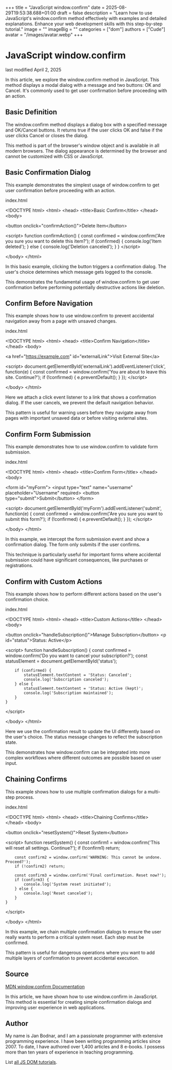 +++
title = "JavaScript window.confirm"
date = 2025-08-29T19:53:38.688+01:00
draft = false
description = "Learn how to use JavaScript's window.confirm method effectively with examples and detailed explanations. Enhance your web development skills with this step-by-step tutorial."
image = ""
imageBig = ""
categories = ["dom"]
authors = ["Cude"]
avatar = "/images/avatar.webp"
+++

# JavaScript window.confirm

last modified April 2, 2025

In this article, we explore the window.confirm method in
JavaScript. This method displays a modal dialog with a message and two
buttons: OK and Cancel. It's commonly used to get user confirmation before
proceeding with an action.

## Basic Definition

The window.confirm method displays a dialog box with a specified
message and OK/Cancel buttons. It returns true if the user clicks
OK and false if the user clicks Cancel or closes the dialog.

This method is part of the browser's window object and is available in all
modern browsers. The dialog appearance is determined by the browser and cannot
be customized with CSS or JavaScript.

## Basic Confirmation Dialog

This example demonstrates the simplest usage of window.confirm to get user
confirmation before proceeding with an action.

index.html
    

&lt;!DOCTYPE html&gt;
&lt;html&gt;
&lt;head&gt;
    &lt;title&gt;Basic Confirm&lt;/title&gt;
&lt;/head&gt;
&lt;body&gt;

&lt;button onclick="confirmAction()"&gt;Delete Item&lt;/button&gt;

&lt;script&gt;
    function confirmAction() {
        const confirmed = window.confirm('Are you sure you want to delete this item?');
        if (confirmed) {
            console.log('Item deleted');
        } else {
            console.log('Deletion canceled');
        }
    }
&lt;/script&gt;

&lt;/body&gt;
&lt;/html&gt;

In this basic example, clicking the button triggers a confirmation dialog.
The user's choice determines which message gets logged to the console.

This demonstrates the fundamental usage of window.confirm to get
user confirmation before performing potentially destructive actions like
deletion.

## Confirm Before Navigation

This example shows how to use window.confirm to prevent accidental navigation
away from a page with unsaved changes.

index.html
    

&lt;!DOCTYPE html&gt;
&lt;html&gt;
&lt;head&gt;
    &lt;title&gt;Confirm Navigation&lt;/title&gt;
&lt;/head&gt;
&lt;body&gt;

&lt;a href="https://example.com" id="externalLink"&gt;Visit External Site&lt;/a&gt;

&lt;script&gt;
    document.getElementById('externalLink').addEventListener('click', function(e) {
        const confirmed = window.confirm('You are about to leave this site. Continue?');
        if (!confirmed) {
            e.preventDefault();
        }
    });
&lt;/script&gt;

&lt;/body&gt;
&lt;/html&gt;

Here we attach a click event listener to a link that shows a confirmation
dialog. If the user cancels, we prevent the default navigation behavior.

This pattern is useful for warning users before they navigate away from pages
with important unsaved data or before visiting external sites.

## Confirm Form Submission

This example demonstrates how to use window.confirm to validate form submission.

index.html
    

&lt;!DOCTYPE html&gt;
&lt;html&gt;
&lt;head&gt;
    &lt;title&gt;Confirm Form&lt;/title&gt;
&lt;/head&gt;
&lt;body&gt;

&lt;form id="myForm"&gt;
    &lt;input type="text" name="username" placeholder="Username" required&gt;
    &lt;button type="submit"&gt;Submit&lt;/button&gt;
&lt;/form&gt;

&lt;script&gt;
    document.getElementById('myForm').addEventListener('submit', function(e) {
        const confirmed = window.confirm('Are you sure you want to submit this form?');
        if (!confirmed) {
            e.preventDefault();
        }
    });
&lt;/script&gt;

&lt;/body&gt;
&lt;/html&gt;

In this example, we intercept the form submission event and show a confirmation
dialog. The form only submits if the user confirms.

This technique is particularly useful for important forms where accidental
submission could have significant consequences, like purchases or registrations.

## Confirm with Custom Actions

This example shows how to perform different actions based on the user's
confirmation choice.

index.html
    

&lt;!DOCTYPE html&gt;
&lt;html&gt;
&lt;head&gt;
    &lt;title&gt;Custom Actions&lt;/title&gt;
&lt;/head&gt;
&lt;body&gt;

&lt;button onclick="handleSubscription()"&gt;Manage Subscription&lt;/button&gt;
&lt;p id="status"&gt;Status: Active&lt;/p&gt;

&lt;script&gt;
    function handleSubscription() {
        const confirmed = window.confirm('Do you want to cancel your subscription?');
        const statusElement = document.getElementById('status');
        
        if (confirmed) {
            statusElement.textContent = 'Status: Canceled';
            console.log('Subscription canceled');
        } else {
            statusElement.textContent = 'Status: Active (kept)';
            console.log('Subscription maintained');
        }
    }
&lt;/script&gt;

&lt;/body&gt;
&lt;/html&gt;

Here we use the confirmation result to update the UI differently based on the
user's choice. The status message changes to reflect the subscription state.

This demonstrates how window.confirm can be integrated into more
complex workflows where different outcomes are possible based on user input.

## Chaining Confirms

This example shows how to use multiple confirmation dialogs for a multi-step
process.

index.html
    

&lt;!DOCTYPE html&gt;
&lt;html&gt;
&lt;head&gt;
    &lt;title&gt;Chaining Confirms&lt;/title&gt;
&lt;/head&gt;
&lt;body&gt;

&lt;button onclick="resetSystem()"&gt;Reset System&lt;/button&gt;

&lt;script&gt;
    function resetSystem() {
        const confirm1 = window.confirm('This will reset all settings. Continue?');
        if (!confirm1) return;
        
        const confirm2 = window.confirm('WARNING: This cannot be undone. Proceed?');
        if (!confirm2) return;
        
        const confirm3 = window.confirm('Final confirmation. Reset now?');
        if (confirm3) {
            console.log('System reset initiated');
        } else {
            console.log('Reset canceled');
        }
    }
&lt;/script&gt;

&lt;/body&gt;
&lt;/html&gt;

In this example, we chain multiple confirmation dialogs to ensure the user
really wants to perform a critical system reset. Each step must be confirmed.

This pattern is useful for dangerous operations where you want to add multiple
layers of confirmation to prevent accidental execution.

## Source

[MDN window.confirm Documentation](https://developer.mozilla.org/en-US/docs/Web/API/Window/confirm)

In this article, we have shown how to use window.confirm in
JavaScript. This method is essential for creating simple confirmation dialogs
and improving user experience in web applications.

## Author

My name is Jan Bodnar, and I am a passionate programmer with extensive
programming experience. I have been writing programming articles since 2007.
To date, I have authored over 1,400 articles and 8 e-books. I possess more
than ten years of experience in teaching programming.

List [all JS DOM tutorials](/all/#dom).
